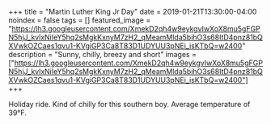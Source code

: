 +++
title =  "Martin Luther King Jr Day"
date = 2019-01-21T13:30:00-04:00
noindex = false
tags = []
featured_image = "https://lh3.googleusercontent.com/XmekD2qh4w9eykgvIwXoX8mu5gFGPN5hjJ_kvlxNiIeY5hq2sMgkKxnyM7zH2_qMeamMlda5bihO3s68ItD4pnz81bQXVwkOZCaes1qvu1-KVgiGP3Ca8T83D1UDYUU3pNEi_isKTbQ=w2400"
description = "Sunny, chilly, breezy and short"
images = ["https://lh3.googleusercontent.com/XmekD2qh4w9eykgvIwXoX8mu5gFGPN5hjJ_kvlxNiIeY5hq2sMgkKxnyM7zH2_qMeamMlda5bihO3s68ItD4pnz81bQXVwkOZCaes1qvu1-KVgiGP3Ca8T83D1UDYUU3pNEi_isKTbQ=w2400"]
+++

Holiday ride. Kind of chilly for this southern boy. Average temperature of 39°F. 
